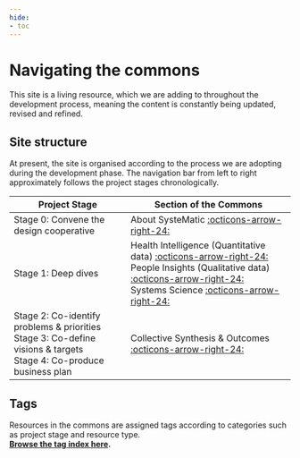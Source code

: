 ```yaml
---
hide:
- toc
---
```


# Navigating the commons

This site is a living resource, which we are adding to throughout the development process, meaning the content is constantly being updated, revised and refined. 

## Site structure
At present, the site is organised according to the process we are adopting during the development phase. The navigation bar from left to right approximately follows the project stages chronologically.
<br>

| Project Stage                                                       | Section of the Commons                                                                                                       |
| ------------------------------------------------------------------- | ---------------------------------------------------------------------------------------------------------------------------- |
| Stage 0: Convene the design cooperative                             | About SysteMatic [:octicons-arrow-right-24:](about.md)                                              |
| Stage 1: Deep dives                                                 | Health Intelligence (Quantitative data) [:octicons-arrow-right-24:](health-intelligence/health-intelligence-overview.md)<br>People Insights (Qualitative data) [:octicons-arrow-right-24:](people-insight/people-insight-overview.md)<br>Systems Science [:octicons-arrow-right-24:](systems-science/systems-science-overview.md) |
| Stage 2: Co-identify problems & priorities <br> Stage 3: Co-define visions & targets <br> Stage 4: Co-produce business plan    | Collective Synthesis & Outcomes [:octicons-arrow-right-24:](collective-outcomes/collective-outcomes-overview.md)    |


## Tags
Resources in the commons are assigned tags according to categories such as project stage and resource type. 
<br> **[Browse the tag index here](../tags.md).** 



